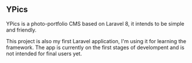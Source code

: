## YPics

YPics is a photo-portfolio CMS based on Laravel 8, it intends to be simple and friendly.

This project is also my first Laravel application, I'm using it for learning the framework. The app is currently on the first stages of develompent and is not intended for final users yet.